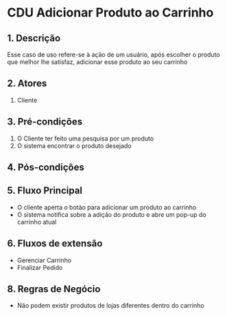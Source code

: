 # CDU Adicionar Produto ao Carrinho

## 1. Descrição
Esse caso de uso refere-se à ação de um usuário, após escolher o produto que melhor lhe satisfaz, adicionar esse produto ao seu carrinho

## 2. Atores
1. Cliente

## 3. Pré-condições
1. O Cliente ter feito uma pesquisa por um produto
1. O sistema encontrar o produto desejado
## 4. Pós-condições

## 5. Fluxo Principal
* O cliente aperta o botão para adicionar um produto ao carrinho
* O sistema notifica sobre a adição do produto e abre um pop-up do carrinho atual

## 6. Fluxos de extensão
* Gerenciar Carrinho
* Finalizar Pedido

## 8. Regras de Negócio
* Não podem existir produtos de lojas diferentes dentro do carrinho